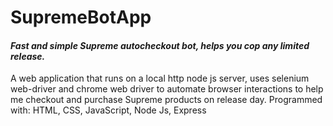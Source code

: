 # SupremeBotApp
<h4><i>Fast and simple Supreme autocheckout bot, helps you cop any limited release.</i></h4> 
  A web application that runs on a local http  node js server, uses selenium web-driver and chrome web driver to automate browser interactions to help me checkout and purchase Supreme products on release day. Programmed with: HTML, CSS, JavaScript, Node Js, Express 
